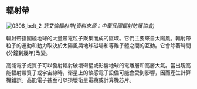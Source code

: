 ## 輻射帶

![0306_belt_2](./static/0306_belt_2.png)
*范艾倫輻射帶(資料來源︰中華民國輻射防護協會)*

輻射帶指圍繞地球的大量帶電粒子聚集而成的區域。它們主要來自太陽風。輻射帶粒子的運動和動力取決於太陽風與地球磁場和等離子體之間的互動。它會除著時間(分鐘到幾年)改變。

高能電子或質子可以發射輻射破壞衛星或影響地球的電離層和高層大氣。當出現高能輻射帶質子或宇宙線時，衛星上的敏感電子設備可能會受到影響，因而產生計算機錯誤。高能電子甚至可以損壞衛星電纜或計算機芯片。
